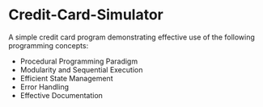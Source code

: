 # Credit-Card-Simulator
A simple credit card program demonstrating effective use of the following programming concepts:
* Procedural Programming Paradigm
* Modularity and Sequential Execution
* Efficient State Management
* Error Handling
* Effective Documentation
